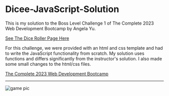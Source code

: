 # Dicee-JavaScript-Solution
This is my solution to the Boss Level Challenge 1 of The Complete 2023 Web Development Bootcamp by Angela Yu.

[See The Dice Roller Page Here](https://sentientcyborg.github.io/Dicee-JavaScript-Solution/)

For this challenge, we were provided with an html and css template and had to write the JavaScript functionality from scratch. My solution uses functions and differs significantly from the instructor's solution. I also made some small changes to the html/css files.

[The Complete 2023 Web Development Bootcamp](https://www.udemy.com/course/the-complete-web-development-bootcamp/)

---
![game pic](https://github.com/SentientCyborg/Dicee-JavaScript-Solution/assets/85462620/6c154ad9-3354-40b5-b036-cde1d7e74f4f)
